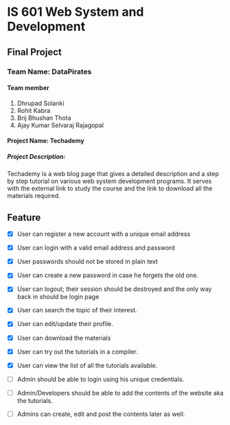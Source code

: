 # IS 601 Web System and Development
## Final Project
### Team Name: DataPirates
#### Team member
1. Dhrupad Solanki
2. Rohit Kabra
3. Brij Bhushan Thota
4. Ajay Kumar Selvaraj Rajagopal
#### Project Name: Techademy
##### Project Description:
Techademy is a web blog page that gives a detailed description and a step by step tutorial on various web system development programs. It serves with the external link to study the course and the link to download all the materials required.


## Feature
- [X] User can register a new account with a unique email address

- [X] User can login with a valid email address and password

- [X] User passwords should not be stored in plain text

- [X] User can create a new password in case he forgets the old one.

- [X] User can logout; their session should be destroyed and the only way back in should be login page

- [X] User can search the topic of their interest.

- [X] User can edit/update their profile.

- [X] User can download the materials 

- [X] User can try out the tutorials in a compiler.

- [X] User can view the list of all the tutorials available.

- [ ] Admin should be able to login using his unique credentials.

- [ ] Admin/Developers should be able to  add the contents of the website aka the tutorials.

- [ ] Admins can create, edit and post the contents later as well.





